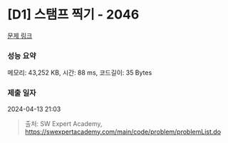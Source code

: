 # [D1] 스탬프 찍기 - 2046 

[문제 링크](https://swexpertacademy.com/main/code/problem/problemDetail.do?contestProbId=AV5QKdT6AyYDFAUq) 

### 성능 요약

메모리: 43,252 KB, 시간: 88 ms, 코드길이: 35 Bytes

### 제출 일자

2024-04-13 21:03



> 출처: SW Expert Academy, https://swexpertacademy.com/main/code/problem/problemList.do
